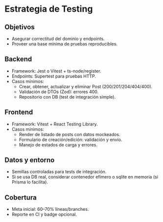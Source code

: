 # Estrategia de Testing

## Objetivos
- Asegurar correctitud del dominio y endpoints.
- Proveer una base mínima de pruebas reproducibles.

## Backend
- Framework: Jest o Vitest + ts-node/register.
- Endpoints: Supertest para pruebas HTTP.
- Casos mínimos:
  - Crear, obtener, actualizar y eliminar Post (200/201/204/404/400).
  - Validación de DTOs (Zod): errores 400.
  - Repositorio con DB (test de integración simple).

## Frontend
- Framework: Vitest + React Testing Library.
- Casos mínimos:
  - Render de listado de posts con datos mockeados.
  - Formulario de creación/edición: validación y envío.
  - Manejo de estados de carga y errores.

## Datos y entorno
- Semillas controladas para tests de integración.
- Si se usa DB real, considerar contenedor efímero o sqlite en memoria (si Prisma lo facilita).

## Cobertura
- Meta inicial: 60–70% líneas/branches.
- Reporte en CI y badge opcional.
